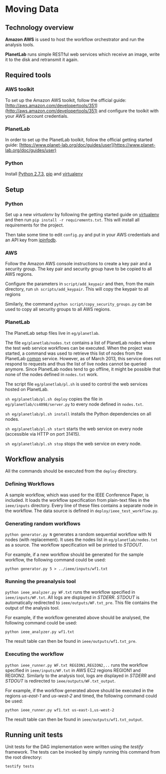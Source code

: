 # Moving Data

## Technology overview
**Amazon AWS** is used to host the workflow orchestrator and run the analysis tools.

**PlanetLab** runs simple RESTful web services which receive an image, write it to the disk and retransmit it again. 

## Required tools
### AWS toolkit
To set up the Amazon AWS toolkit, follow the official guide: [http://aws.amazon.com/developertools/351](http://aws.amazon.com/developertools/351) and configure the toolkit with your AWS account credentials.

### PlanetLab
In order to set up the PlanetLab toolkit, follow the official getting started guide: [https://www.planet-lab.org/doc/guides/user](https://www.planet-lab.org/doc/guides/user)


### Python
Install [Python 2.7.3](http://www.python.org), [pip](https://pypi.python.org/pypi/pip) and [virtualenv](http://www.virtualenv.org/en/latest/)

## Setup
### Python
Set up a new *virtualenv* by following the getting started guide on [virtualenv](http://www.virtualenv.org/en/latest/) and then run `pip install -r requirements.txt`. This will install all requirements for the project.

Then take some time to edit `config.py` and put in your AWS credentials and an API key from [ipinfodb](http://ipinfodb.com/ip_location_api.php).

### AWS
Follow the Amazon AWS console instructions to create a key pair and a security group. The key pair and security group have to be copied to all AWS regions.

Configure the parameters in `script/add_keypair` and then, from the main directory, run `sh scripts/add_keypair`. This will copy the keypair to all regions

Similarly, the command `python script/copy_security_groups.py` can be used to copy all security groups to all AWS regions.

### PlanetLab
The PlanetLab setup files live in `eg/planetlab`. 

The file `eg/planetlab/nodes.txt` contains a list of PlanetLab nodes where the test web service workflows can be executed. When the project was started, a command was used to retrieve this list of nodes from the PlanetLab [comon](http://comon.cs.princeton.edu) service. However, as of March 2013, this service does not respond to requests and thus the list of live nodes cannot be queried anymore. Since PlanetLab nodes tend to go offline, it might be possible that none of the nodes defined in `nodes.txt` work.

The script file `eg/planetlab/pl.sh` is used to control the web services hosted on PlanetLab. 

`sh eg/planetlab/pl.sh deploy` copies the file in `eg/planetlab/cs4098/server.py` to every node defined in `nodes.txt`.

`sh eg/planetlab/pl.sh install` installs the Python dependencies on all nodes.

`sh eg/planetlab/pl.sh start` starts the web service on every node (accessible via HTTP on port 31415).

`sh eg/planetlab/pl.sh stop` stops the web service on every node.

## Workflow analysis
All the commands should be executed from the `deploy` directory.

### Defining Workflows
A sample workflow, which was used for the IEEE Conference Paper, is included. It loads the workflow specification from plain-text files in the `ieee/inputs` directory. Every line of these files contains a separate node in the workflow. The data source is defined in `deploy/ieee_test_workflow.py`.

### Generating random workflows
`python generator.py N` generates a random sequential workflow with N nodes (with replacement). It uses the nodes list in `eg/planetlab/nodes.txt` as a source. The workflow specification will be printed to *STDOUT*. 

For example, if a new workflow should be generated for the sample workflow, the following command could be used:

    python generator.py 5 > ../ieee/inputs/wf1.txt

### Running the preanalysis tool
`python ieee_analyzer.py WF.txt` runs the workflow specified in `ieee/inputs/WF.txt`. All logs are displayed in *STDERR*. *STDOUT* is automatically redirected to `ieee/outputs/WF.txt_pre`. This file contains the output of the analysis tool.

For example, if the workflow generated above should be analysed, the following command could be used:
    
    python ieee_analyzer.py wf1.txt

The result table can then be found in `ieee/outputs/wf1.txt_pre`.

### Executing the workflow
`python ieee_runner.py WF.txt REGION1,REGION2,..` runs the workflow specified in `ieee/inputs/WF.txt` in AWS EC2 regions REGION1 and REGION2. Similarly to the analysis tool, logs are displayed in *STDERR* and *STDOUT* is redirected to `ieee/outputs/WF.txt_output`.

For example, if the workflow generated above should be executed in the regions *us-east-1* and *us-west-2* and timed, the following command could be used:

    python ieee_runner.py wf1.txt us-east-1,us-west-2

The result table can then be found in `ieee/outputs/wf1.txt_output`.

## Running unit tests
Unit tests for the DAG implementation were written using the _testify_ framework. The tests can be invoked by simply running this command from the root directory:

    testify tests